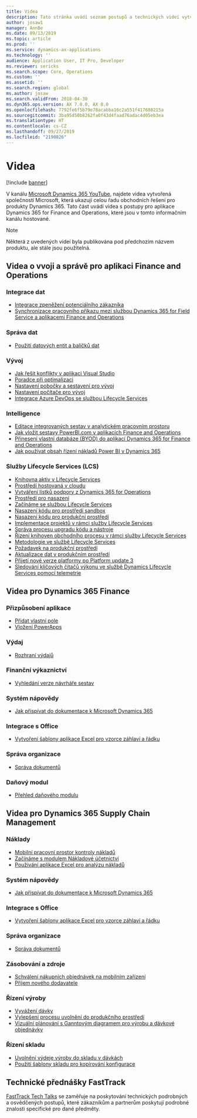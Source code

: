 ```yaml
---
title: Videa
description: Tato stránka uvádí seznam postupů a technických videí vytvořených společností Microsoft, v souvislosti s aplikacemi Finance and Operations, které jsou k dispozici ve službě YouTube a na dalších webech.
author: josaw1
manager: AnnBe
ms.date: 09/13/2019
ms.topic: article
ms.prod: ''
ms.service: dynamics-ax-applications
ms.technology: ''
audience: Application User, IT Pro, Developer
ms.reviewer: sericks
ms.search.scope: Core, Operations
ms.custom: ''
ms.assetid: ''
ms.search.region: global
ms.author: josaw
ms.search.validFrom: 2018-04-30
ms.dyn365.ops.version: AX 7.0.0, AX 8.0
ms.openlocfilehash: 7792fe6f5b79e78acabba16c2a551f417688215a
ms.sourcegitcommit: 3ba95d50b8262fa0f43d4faad76adac4d05eb3ea
ms.translationtype: HT
ms.contentlocale: cs-CZ
ms.lasthandoff: 09/27/2019
ms.locfileid: "2190826"
---
```

# <a name="videos"></a>Videa 

[!include [banner](../includes/banner.md)]

V kanálu [Microsoft Dynamics 365 YouTube](https://www.youtube.com/channel/UCJGCg4rB3QSs8y_1FquelBQ), najdete videa vytvořená společností Microsoft, která ukazují celou řadu obchodních řešení pro produkty Dynamics 365. Tato část uvádí videa s postupy pro aplikace Dynamics 365 for Finance and Operations, které jsou v tomto informačním kanálu hostované.

> [!Note]
> Některá z uvedených videí byla publikována pod předchozím názvem produktu, ale stále jsou použitelná.

## <a name="videos-for-finance-and-operations-development-and-administration"></a>Videa o vvoji a správě pro aplikaci Finance and Operations

### <a name="data-integration"></a>Integrace dat

- [Integrace zpeněžení potenciálního zákazníka](https://youtu.be/AVV9x5x-XCg)
- [Synchronizace pracovního příkazu mezi službou Dynamics 365 for Field Service a aplikacemi Finance and Operations](https://www.youtube.com/watch?v=46ylO7raZAo&feature=youtu.be)

### <a name="data-management"></a>Správa dat

- [Použití datových entit a balíčků dat](https://www.youtube.com/watch?v=UCyzbA41j8g&feature=youtu.be)

### <a name="development"></a>Vývoj

- [Jak řešit konflikty v aplikaci Visual Studio](https://youtu.be/4rxO0zUN2zU)
- [Poradce při optimalizaci](https://www.youtube.com/watch?v=MRsAzgFCUSQ&t=4s)
- [Nastavení pobočky a sestavení pro vývoj](https://www.youtube.com/watch?v=qXLd-NMx9OY)
- [Nastavení počítače pro vývoj](https://www.youtube.com/watch?v=cqp9MetfiyM)
- [Integrace Azure DevOps se službou Lifecycle Services](https://www.youtube.com/watch?v=0QyyyUp1zHQ&t=1s)

### <a name="intelligence"></a>Intelligence

- [Editace integrovaných sestav v analytickém pracovním prostoru](https://youtu.be/_8WlwmSggcQ)
- [Jak vložit sestavy PowerBI.com v aplikacích Finance and Operations](https://youtu.be/gGWuNJDoi-M)
- [Přinesení vlastní databáze (BYOD) do aplikací Dynamics 365 for Finance and Operations](https://www.youtube.com/watch?v=-MaxtBJu2_o&feature=youtu.be)
- [Jak používat obsah řízení nákladů Power BI v Dynamics 365](https://www.youtube.com/watch?v=5jWHnM_C7WM&feature=youtu.be)

### <a name="lifecycle-services-lcs"></a>Služby  Lifecycle Services (LCS)

- [Knihovna aktiv v Lifecycle Services](https://www.youtube.com/watch?v=z-2xMRa1nOs)
- [Prostředí hostovaná v cloudu](https://www.youtube.com/watch?v=igjVt1lbyLQ&t=17s)
- [Vytváření lístků podpory z Dynamics 365 for Operations](https://www.youtube.com/watch?v=avENUYBTBlA&t=2s)
- [Prostředí pro nasazení](https://www.youtube.com/watch?v=FUROjGuhQEA&t=68s)
- [Začínáme se službou Lifecycle Services](https://www.youtube.com/watch?v=qLBjKAPaqN4&t=24s)
- [Nasazení kódu pro prostředí sandbox](https://www.youtube.com/watch?v=5azLeOO078k)
- [Nasazení kódu pro produkční prostředí](https://www.youtube.com/watch?v=ogXo-saZkmE&t=2s)
- [Implementace projektů v rámci služby Lifecycle Services](https://www.youtube.com/watch?v=V1vVOgcTuw4&t=18s)
- [Správa procesu upgradu kódu a nástroje](https://www.youtube.com/watch?v=M-AtR6ocYM8&feature=youtu.be)
- [Řízení knihoven obchodního procesu v rámci služby Lifecycle Services](https://www.youtube.com/watch?v=S5msxj-2-x0)
- [Metodologie ve službě Lifecycle Services](https://www.youtube.com/watch?v=YRMJ15DvgZ8)
- [Požadavek na produkční prostředí](https://www.youtube.com/watch?v=5j1GapLr3MY&feature=youtu.be)
- [Aktualizace dat v produkčním prostředí](https://www.youtube.com/watch?v=VCd5SgkYPTw)
- [Přijetí nové verze platformy po Platform update 3](https://www.youtube.com/watch?v=nkiKP2Au6OQ&feature=youtu.be)
- [Sledování klíčových čítačů výkonu ve službě Dynamics Lifecycle Services pomocí telemetrie](https://www.youtube.com/watch?v=18u6SC8GeFY&feature=youtu.be)


## <a name="videos-for-dynamics-365-finance"></a>Videa pro Dynamics 365 Finance

### <a name="customize-the-app"></a>Přizpůsobení aplikace
- [Přidat vlastní pole](https://www.youtube.com/watch?v=gWSGZI9Vtnc)
- [Vložení PowerApps](https://www.youtube.com/watch?v=x3qyA1bH-NY)

### <a name="expenses"></a>Výdaj
- [Rozhraní výdajů](https://youtu.be/Ocy-MsTvEE0)

### <a name="financial-reporting"></a>Finanční výkaznictví
- [Vyhledání verze návrháře sestav](https://www.youtube.com/embed/icfA5Q3kp4w)

### <a name="help-system"></a>Systém nápovědy

- [Jak přispívat do dokumentace k Microsoft Dynamics 365](https://youtu.be/m5djioozRbg)

### <a name="office-integration"></a>Integrace s Office

- [Vytvoření šablony aplikace Excel pro vzorce záhlaví a řádku](https://www.youtube.com/watch?v=RTicLb-6dbI&feature=youtu.be)

### <a name="organization-administration"></a>Správa organizace

- [Správa dokumentů](https://www.youtube.com/watch?v=p4rl1CkiLN4&feature=youtu.be)

### <a name="tax-engine"></a>Daňový modul

- [Přehled daňového modulu](https://www.youtube.com/watch?v=jAFpEBOtNWI&feature=youtu.be)


## <a name="videos-for-dynamics-365-supply-chain-management"></a>Videa pro Dynamics 365 Supply Chain Management

### <a name="costs"></a>Náklady
- [Mobilní pracovní prostor kontroly nákladů](https://youtu.be/imsuTg8rUVk)
- [Začínáme s modulem Nákladové účetnictví](https://youtu.be/1pUDtJQZ8FU)
- [Používání aplikace Excel pro analýzu nákladů](https://youtu.be/-HKHYdClvx8)

### <a name="help-system"></a>Systém nápovědy

- [Jak přispívat do dokumentace k Microsoft Dynamics 365](https://youtu.be/m5djioozRbg)

### <a name="office-integration"></a>Integrace s Office

- [Vytvoření šablony aplikace Excel pro vzorce záhlaví a řádku](https://www.youtube.com/watch?v=RTicLb-6dbI&feature=youtu.be)

### <a name="organization-administration"></a>Správa organizace

- [Správa dokumentů](https://www.youtube.com/watch?v=p4rl1CkiLN4&feature=youtu.be)

### <a name="procurement-and-sourcing"></a>Zásobování a zdroje

- [Schválení nákupních objednávek na mobilním zařízení](https://youtu.be/gZ-gOlJe7H8)
- [Příjem nového dodavatele](https://www.youtube.com/watch?v=0KUc3AGaTKk&feature=youtu.be)

### <a name="production-control"></a>Řízení výroby

- [Vyvážení dávky](https://www.youtube.com/watch?v=4SNLWsU9KyI&feature=youtu.be)
- [Vylepšení procesu uvolnění do produkčního prostředí](https://www.youtube.com/watch?v=Rm3ojAz6Zu0&feature=youtu.be)
- [Vizuální plánování s Ganntovým diagramem pro výrobu a dávkové objednávky](https://youtu.be/BtbuShkGj4I)


### <a name="warehouse-management"></a>Řízení skladu

- [Uvolnění výdeje výroby do skladu v dávkách](https://youtu.be/8urAJn50dQ8)
- [Použití šablony skladu pro kopírování konfigurace](https://www.youtube.com/watch?v=K2WIfFlqJYs&feature=youtu.be)

## <a name="fasttrack-tech-talks"></a>Technické přednášky FastTrack

[FastTrack Tech Talks](https://community.dynamics.com/365/b/techtalks?c=Finance%20and%20Operations) se zaměřuje na poskytování technických podrobných a osvědčených postupů, které zákazníkům a partnerům poskytují podrobné znalosti specifické pro dané předměty.


